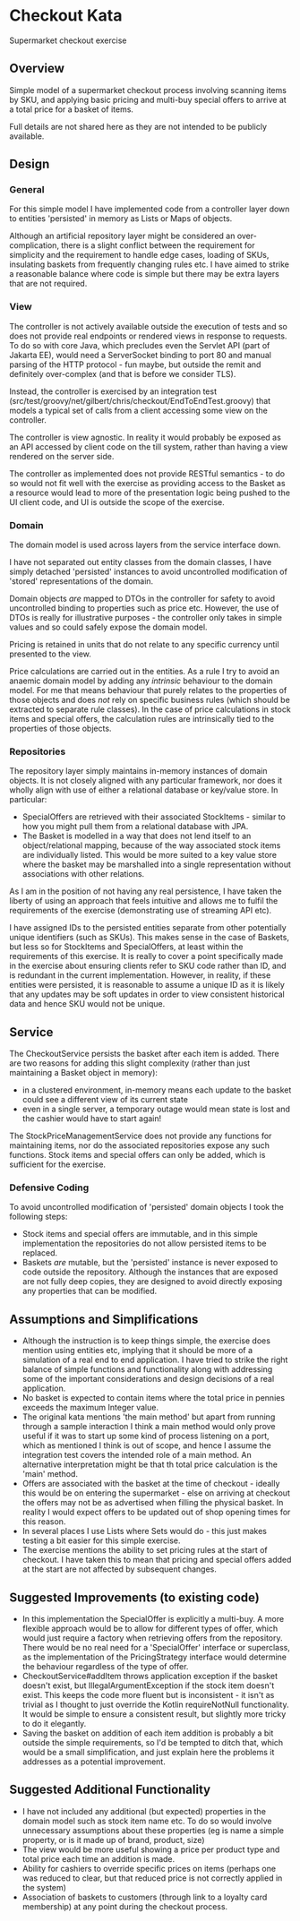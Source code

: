 # Checkout Kata
Supermarket checkout exercise

## Overview

Simple model of a supermarket checkout process involving scanning items by SKU, and applying basic pricing and multi-buy special offers to arrive at a total price for a basket of items. 

Full details are not shared here as they are not intended to be publicly available.

## Design

### General
For this simple model I have implemented code from a controller layer down to entities 'persisted' in memory as Lists or Maps of objects. 

Although an artificial repository layer might be considered an over-complication, there is a slight conflict between the requirement for simplicity and the requirement to handle edge cases, loading of SKUs, insulating baskets from frequently changing rules etc.
I have aimed to strike a reasonable balance where code is simple but there may be extra layers that are not required.

### View
The controller is not actively available outside the execution of tests and so does not provide real endpoints or rendered views in response to requests. 
To do so with core Java, which precludes even the Servlet API (part of Jakarta EE), would need a ServerSocket binding to port 80 and manual parsing of the HTTP protocol - fun maybe, but outside the remit and definitely over-complex (and that is before we consider TLS).  

Instead, the controller is exercised by an integration test (src/test/groovy/net/gilbert/chris/checkout/EndToEndTest.groovy) that models a typical set of calls from a client accessing some view on the controller. 

The controller is view agnostic. In reality it would probably be exposed as an API accessed by client code on the till system, 
rather than having a view rendered on the server side. 

The controller as implemented does not provide RESTful semantics - to do so would not fit well with the exercise as providing access to the Basket as a resource would lead to more of the presentation logic being pushed to the UI client code, and UI is outside the scope of the exercise.


### Domain 
The domain model is used across layers from the service interface down. 

I have not separated out entity classes from the domain classes, I have simply detached 'persisted' instances to avoid uncontrolled modification of 'stored' representations of the domain. 

Domain objects *are* mapped to DTOs in the controller for safety to avoid uncontrolled binding to properties such as price etc.
However, the use of DTOs is really for illustrative purposes - the controller only takes in simple values and so could safely expose the domain model.

Pricing is retained in units that do not relate to any specific currency until presented to the view.

Price calculations are carried out in the entities. As a rule I try to avoid an anaemic domain model by adding any *intrinsic* behaviour to the domain model. 
For me that means behaviour that purely relates to the properties of those objects and does *not* rely on specific business rules (which should be extracted to separate rule classes). 
In the case of price calculations in stock items and special offers, the calculation rules are intrinsically tied to the properties of those objects.  

### Repositories
The repository layer simply maintains in-memory instances of domain objects. It is not closely aligned with any particular framework, nor does it wholly align with use of either a relational database or key/value store. In particular:
* SpecialOffers are retrieved with their associated StockItems - similar to how you might pull them from a relational database with JPA.
* The Basket is modelled in a way that does not lend itself to an object/relational mapping, because of the way associated stock items are individually listed. This would be more suited to a key value store where the basket may be marshalled into a single representation without associations with other relations.

As I am in the position of not having any real persistence, I have taken the liberty of using an approach that feels intuitive and allows me to fulfil the requirements of the exercise (demonstrating use of streaming API etc).

I have assigned IDs to the persisted entities separate from other potentially unique identifiers (such as SKUs). 
This makes sense in the case of Baskets, but less so for StockItems and SpecialOffers, at least within the requirements of this exercise. 
It is really to cover a point specifically made in the exercise about ensuring clients refer to SKU code rather than ID, and is redundant in the current implementation.
However, in reality, if these entities were persisted, it is reasonable to assume a unique ID as it is likely that any updates may be soft updates in order to view consistent historical data and hence SKU would not be unique.

## Service

The CheckoutService persists the basket after each item is added. There are two reasons for adding this slight complexity (rather than just maintaining a Basket object in memory):
  * in a clustered environment, in-memory means each update to the basket could see a different view of its current state
  * even in a single server, a temporary outage would mean state is lost and the cashier would have to start again!

The StockPriceManagementService does not provide any functions for maintaining items, nor do the associated repositories expose any such functions. Stock items and special offers can only be added, which is sufficient for the exercise.

### Defensive Coding
To avoid uncontrolled modification of 'persisted' domain objects I took the following steps:
* Stock items and special offers are immutable, and in this simple implementation the repositories do not allow persisted items to be replaced.
* Baskets *are* mutable, but the 'persisted' instance is never exposed to code outside the repository. Although the instances that are exposed are not fully deep copies, they are designed to avoid directly exposing any properties that can be modified. 

## Assumptions and Simplifications
* Although the instruction is to keep things simple, the exercise does mention using entities etc, implying that it should be more of a simulation of a real end to end application. 
  I have tried to strike the right balance of simple functions and functionality along with addressing some of the important considerations and design decisions of a real application. 
* No basket is expected to contain items where the total price in pennies exceeds the maximum Integer value.
* The original kata mentions 'the main method' but apart from running through a sample interaction I think a main method would only prove useful if it was to start up some kind of process listening on a port, which as mentioned I think is out of scope, and hence I assume the integration test covers the intended role of a main method.
  An alternative interpretation might be that th total price calculation is the 'main' method.
* Offers are associated with the basket at the time of checkout - ideally this would be on entering the supermarket - else on arriving at checkout the offers may not be as advertised when filling the physical basket. 
  In reality I would expect offers to be updated out of shop opening times for this reason. 
* In several places I use Lists where Sets would do - this just makes testing a bit easier for this simple exercise.
* The exercise mentions the ability to set pricing rules at the start of checkout. I have taken this to mean that pricing and special offers added at the start are not affected by subsequent changes.

## Suggested Improvements (to existing code)
* In this implementation the SpecialOffer is explicitly a multi-buy. 
  A more flexible approach would be to allow for different types of offer, which would just require a factory when retrieving offers from the repository. 
  There would be no real need for a 'SpecialOffer' interface or superclass, as the implementation of the PricingStrategy interface would determine the behaviour regardless of the type of offer. 
* CheckoutService#addItem throws application exception if the basket doesn't exist, but IllegalArgumentException if the stock item doesn't exist. 
  This keeps the code more fluent but is inconsistent - it isn't as trivial as I thought to just override the Kotlin requireNotNull functionality. 
  It would be simple to ensure a consistent result, but slightly more tricky to do it elegantly. 
* Saving the basket on addition of each item addition is probably a bit outside the simple requirements, so I'd be tempted to ditch that, which would be a small simplification, and just explain here the problems it addresses as a potential improvement.

## Suggested Additional Functionality
* I have not included any additional (but expected) properties in the domain model such as stock item name etc. To do so would involve unnecessary assumptions about these properties (eg is name a simple property, or is it made up of brand, product, size)
* The view would be more useful showing a price per product type and total price each time an addition is made.
* Ability for cashiers to override specific prices on items (perhaps one was reduced to clear, but that reduced price is not correctly applied in the system)
* Association of baskets to customers (through link to a loyalty card membership) at any point during the checkout process.
